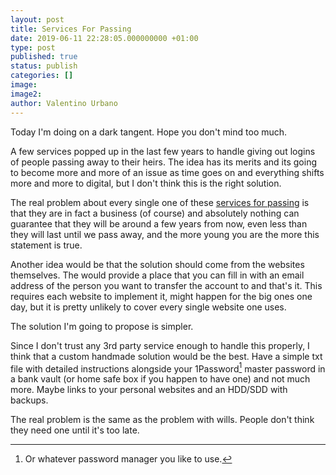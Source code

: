 ```yaml
---
layout: post
title: Services For Passing
date: 2019-06-11 22:28:05.000000000 +01:00
type: post
published: true
status: publish
categories: []
image:
image2:
author: Valentino Urbano
---
```

<!-- 2014-12-01 -->

Today I'm doing on a dark tangent. Hope you don't mind too much.

A few services popped up in the last few years to handle giving out logins of people passing away to their heirs. The idea has its merits and its going to become more and more of an issue as time goes on and everything shifts more and more to digital, but I don't think this is the right solution.

The real problem about every single one of these [services for passing](http://www.dafacto.com/2014/11/28/how-to-transfer-confidential-data-upon-ones-passing/) is that they are in fact a business (of course) and absolutely nothing can guarantee that they will be around a few years from now, even less than they will last until we pass away, and the more young you are the more this statement is true.

Another idea would be that the solution should come from the websites themselves. The would provide a place that you can fill in with an email address of the person you want to transfer the account to and that's it. This requires each website to implement it, might happen for the big ones one day, but it is pretty unlikely to cover every single website one uses.

The solution I'm going to propose is simpler.

Since I don't trust any 3rd party service enough to handle this properly, I think that a custom handmade solution would be the best. Have a simple txt file with detailed instructions alongside your 1Password[^1] master password in a bank vault (or home safe box if you happen to have one) and not much more. Maybe links to your personal websites and an HDD/SDD with backups.

The real problem is the same as the problem with wills. People don't think they need one until it's too late.

[^1]: Or whatever password manager you like to use.